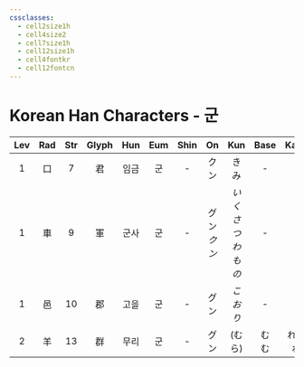 ```yaml
---
cssclasses:
  - cell2size1h
  - cell4size2
  - cell7size1h
  - cell12size1h
  - cell4fontkr
  - cell12fontcn
---
```


# Korean Han Characters - 군

| Lev | Rad | Str | Glyph | Hun | Eum | Shin |     On     |      Kun      |  Base  |  Kana   | Simp | Man |  Can  | Viet |
| :-: | :-: | :-: | :---: | :-: | :-: | :--: | :--------: | :-----------: | :----: | :-----: | :--: | :-: | :---: | :--: |
|  1  |  口  |  7  |   君   | 임금  |  군  |  -   |     クン     |      きみ       |   -    |    -    |  -   | jūn | gwan1 | quân |
|  1  |  車  |  9  |   軍   | 군사  |  군  |  -   | グン<br>*クン* | *いくさ<br>つわもの* |   -    |    -    |  军   | jūn | gwan1 | quân |
|  1  |  邑  | 10  |   郡   | 고을  |  군  |  -   |     グン     |     *こおり*     |   -    |    -    |  -   | jùn | gwan6 | quận |
|  2  |  羊  | 13  |   群   | 무리  |  군  |  -   |     グン     |     (むら)      | む<br>む | れる<br>れ |  -   | qún | kwan4 | quần |
